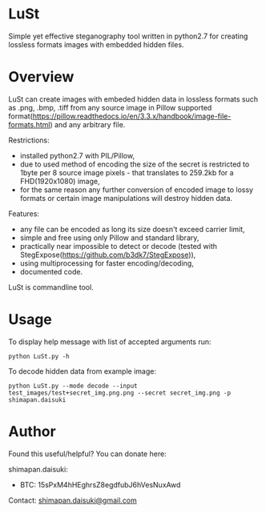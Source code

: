 LuSt
======

Simple yet effective steganography tool written in python2.7 for creating lossless formats images with embedded hidden files.

Overview
======

LuSt can create images with embeded hidden data in lossless formats such as .png, .bmp, .tiff from any source image in Pillow supported format(https://pillow.readthedocs.io/en/3.3.x/handbook/image-file-formats.html) and any arbitrary file.

Restrictions:
  - installed python2.7 with PIL/Pillow,
  - due to used method of encoding the size of the secret is restricted to 1byte per 8 source image pixels - that translates to 259.2kb for a FHD(1920x1080) image,
  - for the same reason any further conversion of encoded image to lossy formats or certain image manipulations will destroy hidden data.

Features:
  - any file can be encoded as long its size doesn't exceed carrier limit,
  - simple and free using only Pillow and standard library,
  - practically near impossible to detect or decode (tested with StegExpose(https://github.com/b3dk7/StegExpose)),
  - using multiprocessing for faster encoding/decoding,
  - documented code.

LuSt is commandline tool.

Usage
======

To display help message with list of accepted arguments run:

    python LuSt.py -h

To decode hidden data from example image:

    python LuSt.py --mode decode --input test_images/test+secret_img.png.png --secret secret_img.png -p shimapan.daisuki

Author
======

Found this useful/helpful? You can donate here:

shimapan.daisuki:
- BTC:    15sPxM4hHEghrsZ8egdfubJ6hVesNuxAwd

Contact: shimapan.daisuki@gmail.com
